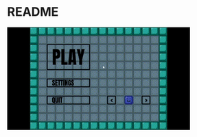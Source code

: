 # README

![Alt Text](https://raw.githubusercontent.com/MateGames/MyEpamGame2/main/play_alap.gif)


